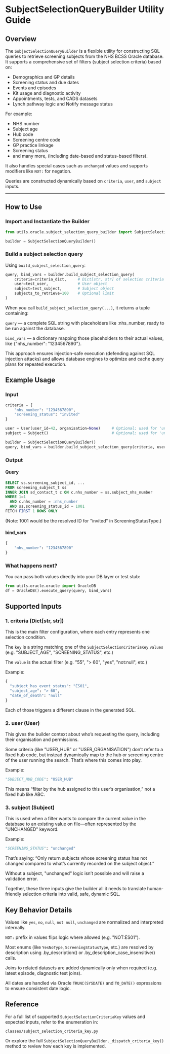 # SubjectSelectionQueryBuilder Utility Guide

## Overview

The `SubjectSelectionQueryBuilder` is a flexible utility for constructing SQL queries to retrieve screening subjects from the NHS BCSS Oracle database. It supports a comprehensive set of filters (subject selection criteria) based on:

- Demographics and GP details
- Screening status and due dates
- Events and episodes
- Kit usage and diagnostic activity
- Appointments, tests, and CADS datasets
- Lynch pathway logic and Notify message status

For example:

- NHS number
- Subject age
- Hub code
- Screening centre code
- GP practice linkage
- Screening status
- and many more, (including date-based and status-based filters).

It also handles special cases such as `unchanged` values and supports modifiers like `NOT:` for negation.

Queries are constructed dynamically based on `criteria`, `user`, and `subject` inputs.

---

## How to Use

### Import and Instantiate the Builder

```python
from utils.oracle.subject_selection_query_builder import SubjectSelectionQueryBuilder

builder = SubjectSelectionQueryBuilder()
```

### Build a subject selection query

Using `build_subject_selection_query`:

```python
query, bind_vars = builder.build_subject_selection_query(
    criteria=criteria_dict,     # Dict[str, str] of selection criteria
    user=test_user,             # User object
    subject=test_subject,       # Subject object
    subjects_to_retrieve=100    # Optional limit
)
```

When you call `build_subject_selection_query(...)`, it returns a tuple containing:

`query` — a complete SQL string with placeholders like :nhs_number, ready to be run against the database.

`bind_vars` — a dictionary mapping those placeholders to their actual values, like {"nhs_number": "1234567890"}.

This approach ensures injection-safe execution (defending against SQL injection attacks) and allows database engines to optimize and cache query plans for repeated execution.

## Example Usage

### Input

```python
criteria = {
    "nhs_number": "1234567890",
    "screening_status": "invited"
}

user = User(user_id=42, organisation=None)     # Optional; used for 'unchanged' logic
subject = Subject()                            # Optional; used for 'unchanged' logic

builder = SubjectSelectionQueryBuilder()
query, bind_vars = builder.build_subject_selection_query(criteria, user, subject)
```

### Output

#### Query

```SQL
SELECT ss.screening_subject_id, ...
FROM screening_subject_t ss
INNER JOIN sd_contact_t c ON c.nhs_number = ss.subject_nhs_number
WHERE 1=1
  AND c.nhs_number = :nhs_number
  AND ss.screening_status_id = 1001
FETCH FIRST 1 ROWS ONLY
```

(Note: 1001 would be the resolved ID for "invited" in ScreeningStatusType.)

#### bind_vars

```python
{
    "nhs_number": "1234567890"
}
```

### What happens next?

You can pass both values directly into your DB layer or test stub:

```python
from utils.oracle.oracle import OracleDB
df = OracleDB().execute_query(query, bind_vars)
```

## Supported Inputs

### 1. criteria (Dict[str, str])

This is the main filter configuration, where each entry represents one selection condition.

The `key` is a string matching one of the `SubjectSelectionCriteriaKey` `values` (e.g. "SUBJECT_AGE", "SCREENING_STATUS", etc.)

The `value` is the actual filter (e.g. "55", "> 60", "yes", "not:null", etc.)

Example:

```python
{
  "subject_has_event_status": "ES01",
  "subject_age": "> 60",
  "date_of_death": "null"
}
```

Each of those triggers a different clause in the generated SQL.

### 2. user (User)

This gives the builder context about who’s requesting the query, including their organisation and permissions.

Some criteria (like "USER_HUB" or "USER_ORGANISATION") don’t refer to a fixed hub code, but instead dynamically map to the hub or screening centre of the user running the search. That’s where this comes into play.

Example:

```python
"SUBJECT_HUB_CODE": "USER_HUB"
```

This means “filter by the hub assigned to this user’s organisation,” not a fixed hub like ABC.

### 3. subject (Subject)

This is used when a filter wants to compare the current value in the database to an existing value on file—often represented by the "UNCHANGED" keyword.

Example:

```python
"SCREENING_STATUS": "unchanged"
```

That’s saying: “Only return subjects whose screening status has not changed compared to what’s currently recorded on the subject object.”

Without a subject, "unchanged" logic isn’t possible and will raise a validation error.

Together, these three inputs give the builder all it needs to translate human-friendly selection criteria into valid, safe, dynamic SQL.

## Key Behavior Details

Values like `yes`, `no`, `null`, `not null`, `unchanged` are normalized and interpreted internally.

`NOT:` prefix in values flips logic where allowed (e.g. "NOT:ES01").

Most enums (like `YesNoType`, `ScreeningStatusType`, etc.) are resolved by description using .by_description() or .by_description_case_insensitive() calls.

Joins to related datasets are added dynamically only when required (e.g. latest episode, diagnostic test joins).

All dates are handled via Oracle `TRUNC(SYSDATE)` and `TO_DATE()` expressions to ensure consistent date logic.

## Reference

For a full list of supported `SubjectSelectionCriteriaKey` values and expected inputs, refer to the enumeration in:

`classes/subject_selection_criteria_key.py`

Or explore the full `SubjectSelectionQueryBuilder._dispatch_criteria_key()` method to review how each key is implemented.

